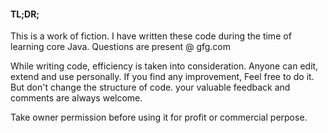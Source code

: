 #### TL;DR;

This is a work of fiction. I have written these code 
during the time of learning core Java. Questions are present @ gfg.com

While writing code, efficiency is taken into consideration. Anyone can edit, extend and use personally.
If you find any improvement, Feel free to do it. But 
don't change the structure of code. your valuable 
feedback and comments are always welcome. 

Take owner permission before using it for profit or commercial perpose.


